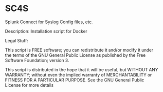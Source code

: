 # SC4S
Splunk Connect for Syslog Config files, etc.

Description:
Installation script for Docker

Legal Stuff:

This script is FREE software; you can redistribute it and/or modify it under
the terms of the GNU General Public License as published by the Free Software
Foundation; version 3.

This script is distributed in the hope that it will be useful, but WITHOUT
ANY WARRANTY; without even the implied warranty of MERCHANTABILITY or FITNESS
FOR A PARTICULAR PURPOSE.  See the GNU General Public License for more
details
